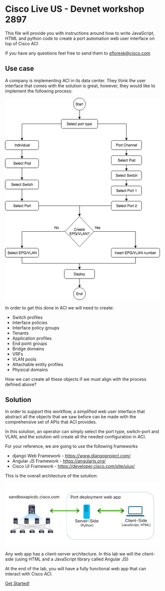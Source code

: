 # Cisco Live US - Devnet workshop 2897
This file will provide you with instructions around how to write JavaScript, HTML and python code to create a 
port automation web user interface on top of Cisco ACI

If you have any questions feel free to send them to sfloresk@cisco.com

## Use case

A company is implementing ACI in its data center. They think the user interface that comes with the solution is great, 
however, they would like to implement the following process:

![Workflow](lab/images/Port_Workflow_Diagram.png)


In order to get this done in ACI we will need to create:
 * Switch profiles
 * Interface policies
 * Interface policy groups
 * Tenants
 * Application profiles
 * End point groups
 * Bridge domains
 * VRFs
 * VLAN pools
 * Attachable entity profiles
 * Physical domains

How we can create all these objects if we must align with the process defined above?

## Solution

In order to support this workflow, a simplified web user interface that abstract all the objects that 
we saw before can be made with the comprehensive set of APIs that ACI provides. 

In this solution, an operator can simply select the port type, switch-port and VLAN, and the solution will create all 
the needed configuration in ACI.

For your reference, we are going to use the following frameworks

* django Web Framework - https://www.djangoproject.com/
* Angular JS Framework - https://angularjs.org/ 
* Cisco UI Framework - https://developer.cisco.com/site/uiux/ 

This is the overall architecture of the solution:

![App Architecture](lab/images/app-architecture.png)

Any web app has a client-server architecture. In this lab we will the client-side 
(using HTML and a JavaScript library called Angular JS)

At the end of the lab, you will have a fully functional web app that can interact with Cisco ACI.

[Get Started!]
 
[Get Started!]: lab/step1.md
